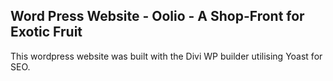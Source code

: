 ## Word Press Website - Oolio - A Shop-Front for Exotic Fruit 

This wordpress website was built with the Divi WP builder utilising Yoast for SEO.
